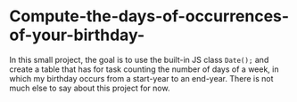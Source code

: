 # Compute-the-days-of-occurrences-of-your-birthday-
In this small project, the goal is to use the built-in JS class `Date();` and create a table that has for task counting the number of days of a week, in which my birthday occurs from a start-year to an end-year. 
There is not much else to say about this project for now.

